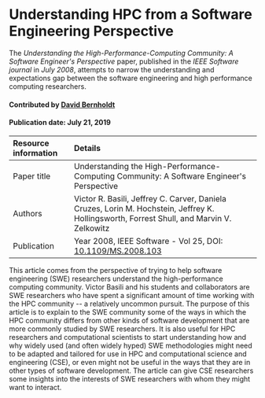 
# Understanding HPC from a Software Engineering Perspective

<!-- deck text start -->
The *Understanding the High-Performance-Computing Community: A Software Engineer's Perspective* paper, published in the *IEEE Software journal* in *July 2008*, attempts to narrow the understanding and expectations gap between the software engineering and high performance computing researchers.
<!-- deck text end -->

#### Contributed by [David Bernholdt](https://github.com/bernhold)
#### Publication date: July 21, 2019

Resource information | Details
:--- | :--- 
Paper title  | Understanding the High-Performance-Computing Community: A Software Engineer's Perspective
Authors | Victor R. Basili, Jeffrey C. Carver, Daniela Cruzes, Lorin M. Hochstein, Jeffrey K. Hollingsworth, Forrest Shull, and Marvin V. Zelkowitz
Publication | Year  2008, IEEE Software - Vol 25, DOI: [10.1109/MS.2008.103](https://doi.org/10.1109/MS.2008.103)

This article comes from the perspective of trying to help software engineering (SWE) researchers understand the high-performance computing community.  Victor Basili and his students and collaborators are SWE researchers who have spent a significant amount of time working with the HPC community -- a relatively uncommon pursuit. The purpose of this article is to explain to the SWE community some of the ways in which the HPC community differs from other kinds of software development that are more commonly studied by SWE researchers.  It is also useful for HPC researchers and computational scientists to start understanding how and why widely used (and often widely hyped) SWE methodologies might need to be adapted and tailored for use in HPC and computational science and engineering (CSE), or even might not be useful in the ways that they are in other types of software development.  The article can give CSE researchers some insights into the interests of SWE researchers with whom they might want to interact.


<!---
Publish: yes
Categories: Collaboration
Topics: Strategies for more effective teams
Level: 2
Prerequisites: defaults
Aggregate: none
--->
